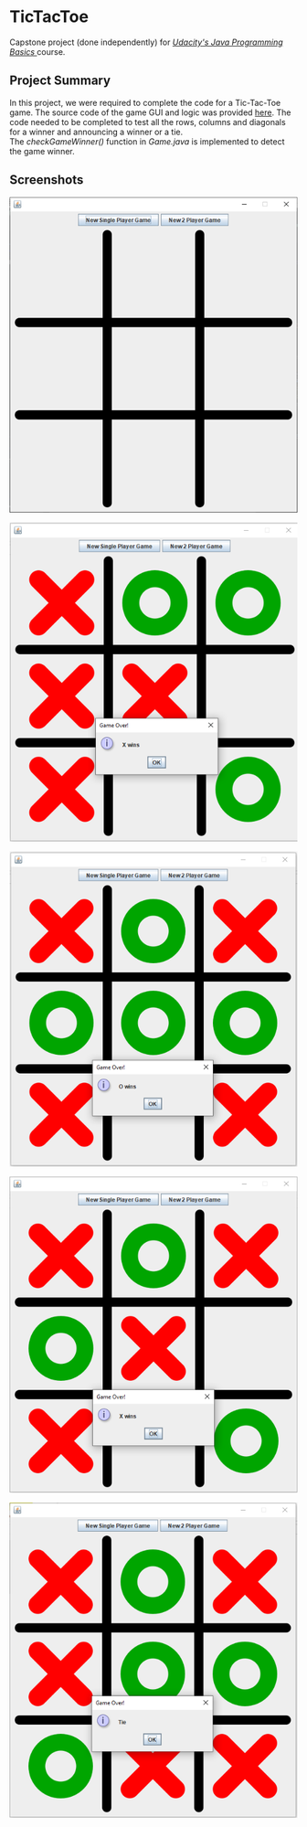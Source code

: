 # TicTacToe

Capstone project (done independently) for <i> <a href = "https://in.udacity.com/course/java-programming-basics--ud282" title = "Udacity's Java basics"> Udacity's Java Programming Basics </a> </i> course.

Project Summary
---------------
In this project, we were required to complete the code for a Tic-Tac-Toe game. The source code of the game GUI and logic was provided <a href = "https://github.com/udacity/ud282" title = "GitHub project code for Java"> here</a>. The code needed to be completed to test all the rows, columns and diagonals for a winner and announcing a winner or a tie.<br>
The <i> checkGameWinner() </i> function in <i> Game.java </i> is implemented to detect the game winner.

Screenshots
-----------
![Game start](screenshots/1-gameStart.PNG?raw=true "Game start")

!['X' column win](screenshots/2-columnWin.PNG?raw=true "'X' column win")

!['O' row win](screenshots/3-rowWin.PNG?raw=true "'O' row win")

!['X' diagonal win](screenshots/4-diagonalWin.PNG?raw=true "'X' diagonal win")

![Game tied](screenshots/5-gameTie.PNG?raw=true "Game tied")
